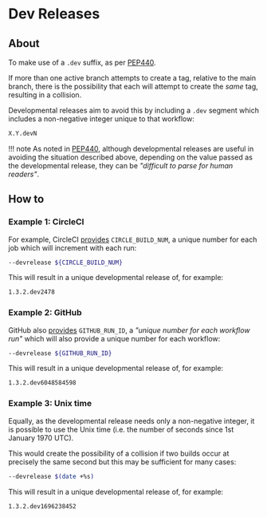 # Dev Releases

## About

To make use of a `.dev` suffix, as per
[PEP440](https://peps.python.org/pep-0440/#developmental-releases).

If more than one active branch attempts to create a tag, relative to the main
branch, there is the possibility that each will attempt to create the _same_
tag, resulting in a collision.

Developmental releases aim to avoid this by including a `.dev` segment which
includes a non-negative integer unique to that workflow:

```txt
X.Y.devN
```

!!! note
    As noted in
    [PEP440](https://peps.python.org/pep-0440/#developmental-releases),
    although developmental releases are useful in avoiding the situation
    described above, depending on the value passed as the developmental
    release, they can be _"difficult to parse for human readers"_.

## How to

### Example 1: CircleCI

For example, CircleCI [provides](https://circleci.com/docs/variables/)
`CIRCLE_BUILD_NUM`, a unique number for each job which will increment with each
run:

```sh
--devrelease ${CIRCLE_BUILD_NUM}
```

This will result in a unique developmental release of, for example:

```sh
1.3.2.dev2478
```

### Example 2: GitHub

GitHub also
[provides](https://docs.github.com/en/actions/learn-github-actions/variables#default-environment-variables)
`GITHUB_RUN_ID`, a _"unique number for each workflow run"_ which will also
provide a unique number for each workflow:

```sh
--devrelease ${GITHUB_RUN_ID}
```

This will result in a unique developmental release of, for example:

```sh
1.3.2.dev6048584598
```

### Example 3: Unix time

Equally, as the developmental release needs only a non-negative integer, it is
possible to use the Unix time (i.e. the number of seconds since 1st January
1970 UTC).

This would create the possibility of a collision if two builds occur at
precisely the same second but this may be sufficient for many cases:

```sh
--devrelease $(date +%s)
```

This will result in a unique developmental release of, for example:

```sh
1.3.2.dev1696238452
```
